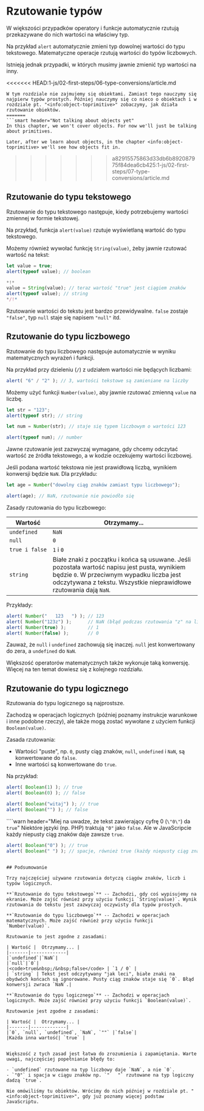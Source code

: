 # Rzutowanie typów

W większości przypadków operatory i funkcje automatycznie rzutują przekazywane do nich wartości na właściwy typ.

Na przykład `alert` automatycznie zmieni typ dowolnej wartości do typu tekstowego. Matematyczne operacje rzutują wartości do typów liczbowych.

Istnieją jednak przypadki, w których musimy jawnie zmienić typ wartości na inny. 

<<<<<<< HEAD:1-js/02-first-steps/06-type-conversions/article.md
```smart header="Nie mówimy jeszcze o obiektach"
W tym rozdziale nie zajmujemy się obiektami. Zamiast tego nauczymy się najpierw typów prostych. Później nauczymy się co nieco o obiektach i w rozdziale pt. "<info:object-toprimitive>" zobaczymy, jak działa rzutowanie obiektów.
=======
```smart header="Not talking about objects yet"
In this chapter, we won't cover objects. For now we'll just be talking about primitives.

Later, after we learn about objects, in the chapter <info:object-toprimitive> we'll see how objects fit in.
```
>>>>>>> a82915575863d33db6b892087975f84dea6cb425:1-js/02-first-steps/07-type-conversions/article.md

## Rzutowanie do typu tekstowego

Rzutowanie do typu tekstowego następuje, kiedy potrzebujemy wartości zmiennej w formie tekstowej.

Na przykład, funkcja `alert(value)` rzutuje wyświetlaną wartość do typu tekstowego.

Możemy również wywołać funkcję `String(value)`, żeby jawnie rzutować wartość na tekst:

```js run
let value = true;
alert(typeof value); // boolean

*!*
value = String(value); // teraz wartość "true" jest ciągiem znaków
alert(typeof value); // string
*/!*
```

Rzutowanie wartości do tekstu jest bardzo przewidywalne. `false` zostaje `"false"`, typ `null` staje się napisem `"null"` itd.

## Rzutowanie do typu liczbowego

Rzutowanie do typu liczbowego następuje automatycznie w wyniku matematycznych wyrażeń i funkcji.

Na przykład przy dzieleniu (`/`) z udziałem wartości nie będących liczbami:

```js run
alert( "6" / "2" ); // 3, wartości tekstowe są zamieniane na liczby
```

Możemy użyć funkcji `Number(value)`, aby jawnie rzutować zmienną `value` na liczbę. 

```js run
let str = "123";
alert(typeof str); // string

let num = Number(str); // staje się typem liczbowym o wartości 123

alert(typeof num); // number
```

Jawne rzutowanie jest zazwyczaj wymagane, gdy chcemy odczytać wartość ze źródła tekstowego, a w kodzie oczekujemy wartości liczbowej.

Jeśli podana wartość tekstowa nie jest prawidłową liczbą, wynikiem konwersji będzie `NaN`. Dla przykładu:

```js run
let age = Number("dowolny ciąg znaków zamiast typu liczbowego");

alert(age); // NaN, rzutowanie nie powiodło się
```

Zasady rzutowania do typu liczbowego:

| Wartość |  Otrzymamy... |
|---------|-------------|
|`undefined`|`NaN`|
|`null`|`0`|
|<code>true&nbsp;i&nbsp;false</code> | `1` i `0` |
| `string` | Białe znaki z początku i końca są usuwane. Jeśli pozostała wartość napisu jest pusta, wynikiem będzie `0`. W przeciwnym wypadku liczba jest odczytywana z tekstu. Wszystkie nieprawidłowe rzutowania dają `NaN`. |

Przykłady:

```js run
alert( Number("   123   ") ); // 123
alert( Number("123z") );      // NaN (błąd podczas rzutowania "z" na liczbę)
alert( Number(true) );        // 1
alert( Number(false) );       // 0
```

Zauważ, że `null` i `undefined` zachowują się inaczej. `null` jest konwertowany do zera, a `undefined` do `NaN`.

Większość operatorów matematycznych także wykonuje taką konwersję. Więcej na ten temat dowiesz się z kolejnego rozdziału.

## Rzutowanie do typu logicznego

Rzutowania do typu logicznego są najprostsze.

Zachodzą w operacjach logicznych (później poznamy instrukcje warunkowe i inne podobne rzeczy), ale także mogą zostać wywołane z użyciem funkcji `Boolean(value)`.

Zasada rzutowania:

- Wartości "puste", np. `0`, pusty ciąg znaków, `null`, `undefined` i `NaN`, są konwertowane do `false`.
- Inne wartości są konwertowane do `true`.

Na przykład:

```js run
alert( Boolean(1) ); // true
alert( Boolean(0) ); // false

alert( Boolean("witaj") ); // true
alert( Boolean("") ); // false
```

````warn header="Miej na uwadze, że tekst zawierający cyfrę 0 (`\"0\"`) da `true`"
Niektóre języki (np. PHP) traktują `"0"` jako `false`. Ale w JavaScripcie każdy niepusty ciąg znaków daje zawsze `true`.

```js run
alert( Boolean("0") ); // true
alert( Boolean(" ") ); // spacje, również true (każdy niepusty ciąg znaków daje true)
```
````

## Podsumowanie

Trzy najczęściej używane rzutowania dotyczą ciągów znaków, liczb i typów logicznych.

**`Rzutowanie do typu tekstowego`** -- Zachodzi, gdy coś wypisujemy na ekranie. Może zajść również przy użyciu funkcji `String(value)`. Wynik rzutowania do tekstu jest zazwyczaj oczywisty dla typów prostych.

**`Rzutowanie do typu liczbowego`** -- Zachodzi w operacjach matematycznych. Może zajść również przy użyciu funkcji `Number(value)`.

Rzutowanie to jest zgodne z zasadami:

| Wartość |  Otrzymamy... |
|-------|-------------|
|`undefined`|`NaN`|
|`null`|`0`|
|<code>true&nbsp;/&nbsp;false</code> | `1 / 0` |
| `string` | Tekst jest odczytywany "jak leci", białe znaki na obydwóch końcach są ignorowane. Pusty ciąg znaków staje się `0`. Błąd konwersji zwraca `NaN`.|

**`Rzutowanie do typu logicznego`** -- Zachodzi w operacjach logicznych. Może zajść również przy użyciu funkcji `Boolean(value)`.

Rzutowanie jest zgodne z zasadami:

| Wartość |  Otrzymamy... |
|-------|-------------|
|`0`, `null`, `undefined`, `NaN`, `""` |`false`|
|Każda inna wartość| `true` |


Większość z tych zasad jest łatwa do zrozumienia i zapamiętania. Warte uwagi, najczęściej popełnianie błędy to:

- `undefined` rzutowane na typ liczbowy daje `NaN`, a nie `0`.
- `"0"` i spacja w ciągu znaków np. `"   "` rzutowane na typ logiczny dadzą `true`.

Nie omówiliśmy tu obiektów. Wrócimy do nich później w rozdziale pt. "<info:object-toprimitive>", gdy już poznamy więcej podstaw JavaScriptu.